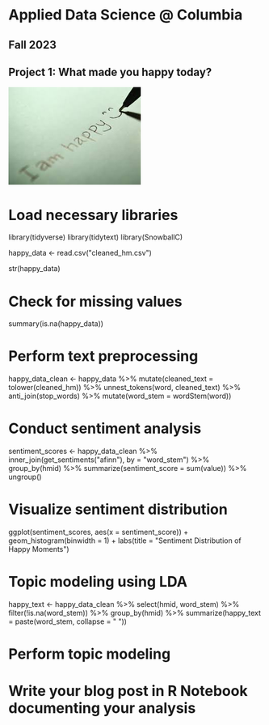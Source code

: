# Applied Data Science @ Columbia
## Fall 2023
## Project 1: What made you happy today?

![image](figs/title.jpeg)
# Load necessary libraries
library(tidyverse)
library(tidytext)
library(SnowballC)

happy_data <- read.csv("cleaned_hm.csv")

str(happy_data)

# Check for missing values
summary(is.na(happy_data))

# Perform text preprocessing
happy_data_clean <- happy_data %>%
  mutate(cleaned_text = tolower(cleaned_hm)) %>%
  unnest_tokens(word, cleaned_text) %>%
  anti_join(stop_words) %>%
  mutate(word_stem = wordStem(word))

# Conduct sentiment analysis
sentiment_scores <- happy_data_clean %>%
  inner_join(get_sentiments("afinn"), by = "word_stem") %>%
  group_by(hmid) %>%
  summarize(sentiment_score = sum(value)) %>%
  ungroup()

# Visualize sentiment distribution
ggplot(sentiment_scores, aes(x = sentiment_score)) +
  geom_histogram(binwidth = 1) +
  labs(title = "Sentiment Distribution of Happy Moments")

# Topic modeling using LDA
happy_text <- happy_data_clean %>%
  select(hmid, word_stem) %>%
  filter(!is.na(word_stem)) %>%
  group_by(hmid) %>%
  summarize(happy_text = paste(word_stem, collapse = " "))

# Perform topic modeling

# Write your blog post in R Notebook documenting your analysis

